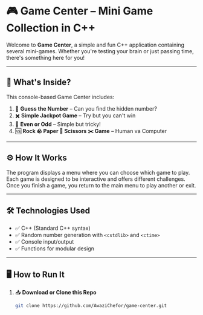 # 🎮 Game Center – Mini Game Collection in C++

Welcome to **Game Center**, a simple and fun C++ application containing several mini-games. Whether you're testing your brain or just passing time, there's something here for you!

---

## 🧠 What's Inside?

This console-based Game Center includes:

1. 🎯 **Guess the Number** – Can you find the hidden number?
2. ✖️ **Simple Jackpot Game** – Try but you can't win 
3. 🔢 **Even or Odd** – Simple but tricky!
4. 🆚 **Rock 🪨 Paper 📜 Scissors ✂️ Game** – Human va Computer

---

## ⚙️ How It Works

The program displays a menu where you can choose which game to play. Each game is designed to be interactive and offers different challenges. Once you finish a game, you return to the main menu to play another or exit.

---

## 🛠 Technologies Used

- ✅ C++ (Standard C++ syntax)
- ✅ Random number generation with `<cstdlib>` and `<ctime>`
- ✅ Console input/output
- ✅ Functions for modular design

---

## 🖥️ How to Run It

1. 📥 **Download or Clone this Repo**
   ```bash
   git clone https://github.com/AwaziChefor/game-center.git
